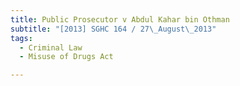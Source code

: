 ```yaml
---
title: Public Prosecutor v Abdul Kahar bin Othman
subtitle: "[2013] SGHC 164 / 27\_August\_2013"
tags:
  - Criminal Law
  - Misuse of Drugs Act

---
```


